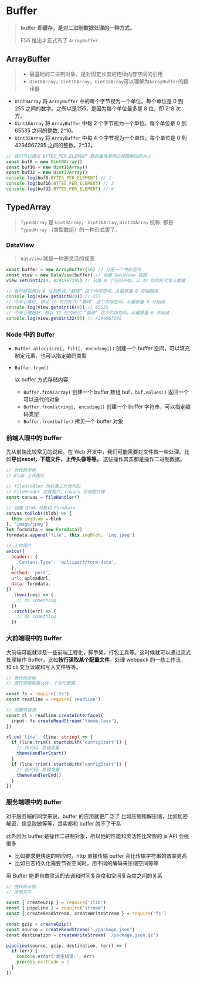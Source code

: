 # Buffer

> **buffer 即缓存，是对二进制数据处理的一种方式。**
>
> ES6 推出才正式有了 `ArrayBuffer`

## ArrayBuffer

> - 最基础的二进制对象，是对固定长度的连续内存空间的引用
> - `Uint8Array`，`Uint16Array`，`Uint32Array`可以理解为`ArrayBuffer`的翻译器

- `Uint8Array` 将 `ArrayBuffer` 中的每个字节视为一个单位。每个单位是 0 到 255 之间的数字。之所以是255，是因为每个单位最多是 8 位，即 2^8 次方。
- `Uint16Array` 将 `ArrayBuffer` 中每 2 个字节视为一个单位。每个单位是 0 到 65535 之间的整数, 2^16。
- `Uint32Array` 将 `ArrayBuffer` 中每 4 个字节视为一个单位。每个单位是 0 到 4294967295 之间的整数。2^32。

```js
// 我们可以通过 BYTES_PER_ELEMENT 静态属性来得之视图单位的大小
const buf8 = new Uint8Array()
const buf16 = new Uint16Array()
const buf32 = new Uint32Array()
console.log(buf8.BYTES_PER_ELEMENT) // 1
console.log(buf16.BYTES_PER_ELEMENT) // 2
console.log(buf32.BYTES_PER_ELEMENT) // 4
```

## TypedArray

> `TypedArray` 是 `Uint8Array`， `Uint16Array`, `Uint32Array` 统称, 都是 `TypedArray` （类型数组）的一种形式罢了。

### DataView

> `DataView` 就是一种更灵活的视图

```js
const buffer = new ArrayBuffer(16) // 分配一个内存空间
const view = new DataView(buffer) // 创建 DataView 视图
view.setUint32(0, 4294967295) // 从第 0 个空间开始，以 32 位的形式写入数据

// 有时候我想以 8 位的形式 “翻译” 这个内存空间，从偏移量 0 开始翻译
console.log(view.getUint8(0)) // 255
// 今天心情好，想以 16 位的形式 “翻译” 这个内存空间，从偏移量 0 开始读
console.log(view.getUint16(0)) // 65535
// 今天心情超好，想以 32 位的形式 “翻译” 这个内存空间，从偏移量 0 开始读
console.log(view.getUint32(0)) // 4294967295
```

### Node 中的 Buffer

- `Buffer.alloc(size[, fill[, encoding]])` 创建一个 buffer 空间，可以填充制定元素，也可以指定编码类型

- ```
  Buffer.from()
  ```

  以 buffer 方式存储内容

  - `Buffer.from(array)` 创建一个 buffer 数组 buf，`buf.values()` 返回一个可以迭代的对象
  - `Buffer.from(string[, encoding])` 创建一个 buffer 字符串，可以指定编码类型
  - `Buffer.from(buffer)` 拷贝一个 buffer 对象

### 前端人眼中的 Buffer

先从前端比较常见的说起。在 Web 开发中，我们可能需要对文件做一些处理。比如**导出excel，下载文件，上传头像等等。** 这些操作其实都是操作二进制数据。

```js
// 伪代码示例
// Blob 上传图片

// fileHandler 为前置工作伪代码
// FileReader 加载图片，cavans 压缩图片等
const canvas = fileHandler()

// 创建 Blob 对象和 FormData
canvas.toBlob((blob) => {
  this.imgBlob = blob
}, 'image/jpeg')
let formdata = new FormData()
formdata.append('file', this.imgBlob, 'img.jpeg')

// 上传图片
axios({
  headers: {
    'Content-Type': 'multipart/form-data',
  },
  method: 'post',
  url: uploadUrl,
  data: formdata,
})
  .then((res) => {
    // do something
  })
  .catch((err) => {
    // do something
  })
```

### 大前端眼中的 Buffer

大前端可能就涉及一些前端工程化，脚手架，打包工具等。这时候就可以通过流式处理操作 Buffer。比如**按行读取某个配置文件**，处理 webpack 的一些工作流，和 cli 交互读取和写入文件等等。

```ts
// 伪代码示例
// 逐行读取配置文件，个性化配置

const fs = require('fs')
const readline = require('readline')

// 创建可读流
const rl = readline.createInterface({
  input: fs.createReadStream('theme.less'),
})

rl.on('line', (line: string) => {
  if (line.trim().startsWith('configStart')) {
    // 伪代码，处理变量
    themeHandlerStart()
  }
  if (line.trim().startsWith('configStart')) {
    // 伪代码，处理变量
    themeHandlerEnd()
  }
})
```

### 服务端眼中的 Buffer

对于服务端的同学来说，buffer 的应用就更广泛了
比如压缩和解压缩，比如加密解密，信息脱敏等等，其实都和 buffer 脱不了干系

此外因为 buffer 是操作二进制对象，所以他的性能和灵活性比常规的 js API 会强很多

- 比如要求更快速的响应时，http 直接传输 buffer 会比传输字符串的效率更高
- 比如日志持久化需要节省空间时，用不同的编码来压缩空间等等

用 Buffer 能更自由灵活的去调和时间复杂度和空间复杂度之间的关系

```js
// 伪代码示例
// 压缩文件

const { createGzip } = require('zlib')
const { pipeline } = require('stream')
const { createReadStream, createWriteStream } = require('fs')

const gzip = createGzip()
const source = createReadStream('./package.json')
const destination = createWriteStream('./package.json.gz')

pipeline(source, gzip, destination, (err) => {
  if (err) {
    console.error('发生错误:', err)
    process.exitCode = 1
  }
})
```
